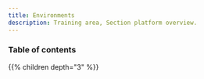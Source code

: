 ```yaml
---
title: Environments
description: Training area, Section platform overview.
---
```


### Table of contents

{{% children depth="3" %}}